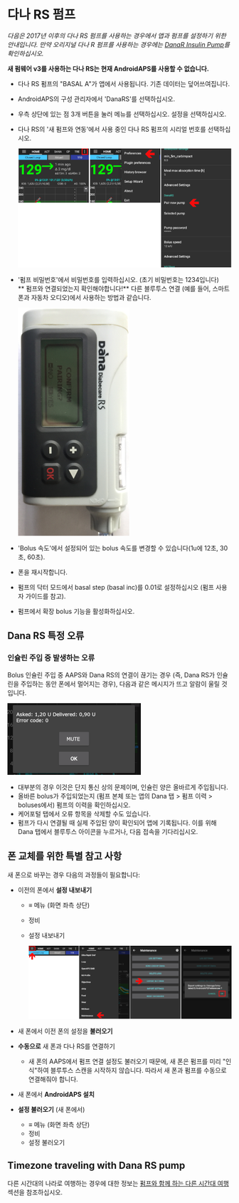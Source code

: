 # 다나 RS 펌프

*다음은 2017년 이후의 다나 RS 펌프를 사용하는 경우에서 앱과 펌프를 설정하기 위한 안내입니다. 만약 오리지널 다나 R 펌프를 사용하는 경우에는 [DanaR Insulin Pump](./DanaR-Insulin-Pump)를 확인하십시오.*

**새 펌웨어 v3를 사용하는 다나 RS는 현재 AndroidAPS를 사용할 수 없습니다.**

* 다나 RS 펌프의 "BASAL A"가 앱에서 사용됩니다. 기존 데이터는 덮어쓰여집니다.

* AndroidAPS의 구성 관리자에서 'DanaRS'를 선택하십시오.

* 우측 상단에 있는 점 3개 버튼을 눌러 메뉴를 선택하십시오. 설정을 선택하십시오.

* 다나 RS의 '새 펌프와 연동'에서 사용 중인 다나 RS 펌프의 시리얼 번호를 선택하십시오.
  
  ![AAPS pair Dana RS](../images/AAPS_DanaRSPairing.png)

* '펌프 비밀번호'에서 비밀번호를 입력하십시오. (초기 비밀번호는 1234입니다)   
  ** 펌프와 연결되었는지 확인해야합니다!** 다른 블루투스 연결 (예를 들어, 스마트폰과 자동차 오디오)에서 사용하는 방법과 같습니다.
  
  ![Dana RS confirmation pairing](../images/DanaRS_Pairing.png)

* 'Bolus 속도'에서 설정되어 있는 bolus 속도를 변경할 수 있습니다(1u에 12초, 30초, 60초).

* 폰을 재시작합니다.

* 펌프의 닥터 모드에서 basal step (basal inc)를 0.01로 설정하십시오 (펌프 사용자 가이드를 참고).

* 펌프에서 확장 bolus 기능을 활성화하십시오.

## Dana RS 특정 오류

### 인슐린 주입 중 발생하는 오류

Bolus 인슐린 주입 중 AAPS와 Dana RS의 연결이 끊기는 경우 (즉, Dana RS가 인슐린을 주입하는 동안 폰에서 멀어지는 경우), 다음과 같은 메시지가 뜨고 알람이 울릴 것입니다.

![Alarm insulin delivery](../images/DanaRS_Error_bolus.png)

* 대부분의 경우 이것은 단지 통신 상의 문제이며, 인슐린 양은 올바르게 주입됩니다.
* 올바른 bolus가 주입되었는지 (펌프 본체 또는 앱의 Dana 탭 > 펌프 이력 > boluses에서) 펌프의 이력을 확인하십시오.
* 케어포털 탭에서 오류 항목을 삭제할 수도 있습니다.
* 펌프가 다시 연결될 때 실제 주입된 양이 확인되어 앱에 기록됩니다. 이를 위해 Dana 탭에서 블루투스 아이콘을 누르거나, 다음 접속을 기다리십시오.

## 폰 교체를 위한 특별 참고 사항

새 폰으로 바꾸는 경우 다음의 과정들이 필요합니다:

* 이전의 폰에서 **설정 내보내기**
  
  * ≡ 메뉴 (화면 좌측 상단)
  * 정비
  * 설정 내보내기
    
    ![AAPS export settings](../images/AAPS_ExportSettings.png)

* 새 폰에서 이전 폰의 설정을 **불러오기**

* **수동으로** 새 폰과 다나 RS를 연결하기 
  * 새 폰의 AAPS에서 펌프 연결 설정도 불러오기 때문에, 새 폰은 펌프를 미리 "인식"하여 블루투스 스캔을 시작하지 않습니다. 따라서 새 폰과 펌프를 수동으로 연결해줘야 합니다.
* 새 폰에서 **AndroidAPS 설치**
* **설정 불러오기** (새 폰에서) 
  * ≡ 메뉴 (화면 좌측 상단)
  * 정비
  * 설정 불러오기

## Timezone traveling with Dana RS pump

다른 시간대의 나라로 여행하는 경우에 대한 정보는 [ 펌프와 함께 하는 다른 시간대 여행 ](../Usage/Timezone-traveling#danarv2-danars) 섹션을 참조하십시오.